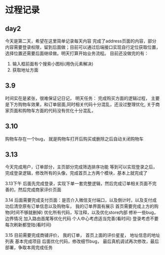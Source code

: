 # 过程记录
## day2
今天是第二天，希望在这里简单记录每天内容
完成了address页面的内容，部分内容需要登录权限，留到后面做；目前可以通过后端接口实现自行定位获取位置，选择位置还需要后面继续做。明天打算开始业务流程。
目前还没做完的有： 
1. 输入框前面有个搜索小图标(用伪元素解决)
2. 获取地址方面



## 3.9
时间实在是紧张，很难保证记日记，
明天任务： 完成购买方面的逻辑过程， 主要是下方购物车效果，和订单层面,同时相关代码十分混乱，还没过整理优化, 关于商家页面和购物车方面的代码没有优化十分混乱，

## 3.10
购物车存在一个bug， 就是购物车打开后购买或删除之后自动关闭购物车

## 3.13
今天完成用户，订单部分，主页部分完成筛选排序功能
等到可以实现登录之后，完成登录逻辑，修改所有的头像，完成首页上方两个模块，基本上就完成了

3.13下午
后面先完成登录，实现下单一套完整逻辑，然后完成订单相关页面不完善的，然后完成商家评价页面

3.14
后面需要完成支付页面：是否介入微信支付端口，以及倒计时，以及支付成功后清空原有订单信息以及购物车， 我的订单界面有展示
首页需要完成上方的购物(时间不够就删掉)
优化所有代码，写注释，以及优化store内部
修补一些bug，边界情况
加入路由首尾等优化代码
个人中心考虑适当完善(看时间)
登录考虑不要每次刷新都登陆(看时间)

3.15
目前需要完成商铺评价， 我的订单， 首页上面的评价星星， 地址信息的地址列表
基本完成项目
后面优化代码，修改细节bug， 最后真机调试再次修改，最后部署，争取本周完成任务